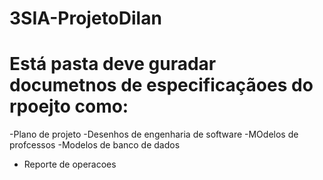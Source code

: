 # 3SIA-ProjetoDilan
# Está pasta deve guradar documetnos de especificaçãoes do rpoejto como:
-Plano de projeto 
-Desenhos de engenharia de software 
-MOdelos de profcessos 
-Modelos de banco de dados 
- Reporte de operacoes 
